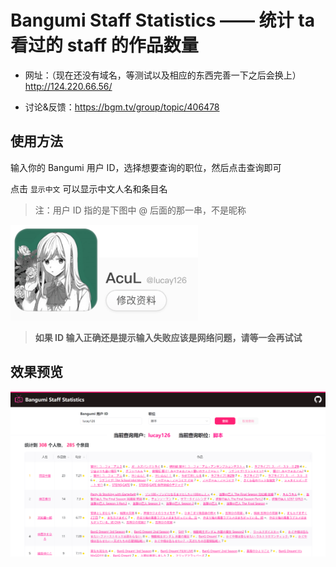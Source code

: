 # Bangumi Staff Statistics —— 统计 ta 看过的 staff 的作品数量

- 网址：（现在还没有域名，等测试以及相应的东西完善一下之后会换上）
http://124.220.66.56/

- 讨论&反馈：https://bgm.tv/group/topic/406478

## 使用方法

输入你的 Bangumi 用户 ID，选择想要查询的职位，然后点击查询即可

点击 `显示中文` 可以显示中文人名和条目名

>注：用户 ID 指的是下图中 @ 后面的那一串，不是昵称

<img src="/user_name.jpg" style="width:300px;"/>

> **如果 ID 输入正确还是提示输入失败应该是网络问题，请等一会再试试**

## 效果预览

![](/preview.png)